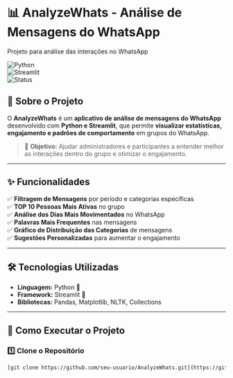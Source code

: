 
# 📊 AnalyzeWhats - Análise de Mensagens do WhatsApp  
Projeto para análise das interações no WhatsApp

![Python](https://img.shields.io/badge/Python-3.9-blue?style=for-the-badge&logo=python)  
![Streamlit](https://img.shields.io/badge/Streamlit-1.10.0-red?style=for-the-badge&logo=streamlit)  
![Status](https://img.shields.io/badge/Status-Concluído-brightgreen?style=for-the-badge)  



## 📌 Sobre o Projeto  
O **AnalyzeWhats** é um **aplicativo de análise de mensagens do WhatsApp** desenvolvido com **Python e Streamlit**, que permite **visualizar estatísticas, engajamento e padrões de comportamento** em grupos do WhatsApp.  

> 🔎 **Objetivo:** Ajudar administradores e participantes a entender melhor as interações dentro do grupo e otimizar o engajamento.  

---

## ✨ Funcionalidades  

✅ **Filtragem de Mensagens** por período e categorias específicas  
✅ **TOP 10 Pessoas Mais Ativas** no grupo  
✅ **Análise dos Dias Mais Movimentados** no WhatsApp  
✅ **Palavras Mais Frequentes** nas mensagens  
✅ **Gráfico de Distribuição das Categorias** de mensagens  
✅ **Sugestões Personalizadas** para aumentar o engajamento  

---

## 🛠️ Tecnologias Utilizadas  

- **Linguagem:** Python 🐍  
- **Framework:** Streamlit 🚀  
- **Bibliotecas:** Pandas, Matplotlib, NLTK, Collections  

---

## 🚀 Como Executar o Projeto  

### **1️⃣ Clone o Repositório**  
```bash
[git clone https://github.com/seu-usuario/AnalyzeWhats.git](https://github.com/beatrizcardc/Analise_WhatsApp.git)


